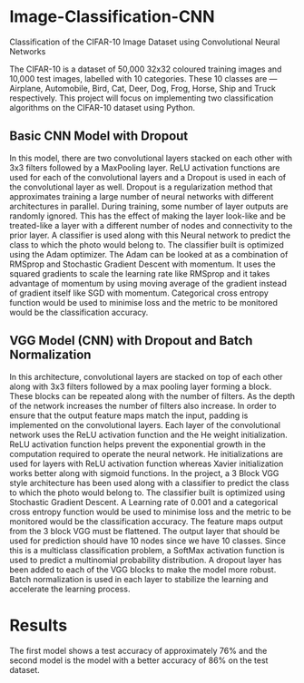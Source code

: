 # Image-Classification-CNN
Classification of the CIFAR-10 Image Dataset using Convolutional Neural Networks

The CIFAR-10 is a dataset of 50,000 32x32 coloured training images and 10,000 test images, labelled with 10 
categories. These 10 classes are — Airplane, Automobile, Bird, Cat, Deer, Dog, Frog, Horse, Ship and Truck 
respectively. This project will focus on implementing two classification algorithms on the CIFAR-10 dataset using 
Python. 

## Basic CNN Model with Dropout

In this model, there are two convolutional layers stacked on each other with 3x3 filters followed by a MaxPooling 
layer. ReLU activation functions are used for each of the convolutional layers and a Dropout is used in each of 
the convolutional layer as well. Dropout is a regularization method that approximates training a large number of 
neural networks with different architectures in parallel. During training, some number of layer outputs are 
randomly ignored. This has the effect of making the layer look-like and be treated-like a layer with a different 
number of nodes and connectivity to the prior layer. A classifier is used along with this Neural network to predict 
the class to which the photo would belong to. The classifier built is optimized using the Adam optimizer. The
Adam can be looked at as a combination of RMSprop and Stochastic Gradient Descent with momentum. It uses 
the squared gradients to scale the learning rate like RMSprop and it takes advantage of momentum by using 
moving average of the gradient instead of gradient itself like SGD with momentum. Categorical cross entropy
function would be used to minimise loss and the metric to be monitored would be the classification accuracy.

## VGG Model (CNN) with Dropout and Batch Normalization

In this architecture, convolutional layers are stacked on top of each other along with 3x3 filters followed by a max 
pooling layer forming a block. These blocks can be repeated along with the number of filters. As the depth of the 
network increases the number of filters also increase. In order to ensure that the output feature maps match the 
input, padding is implemented on the convolutional layers. Each layer of the convolutional network uses the ReLU 
activation function and the He weight initialization. ReLU activation function helps prevent the exponential 
growth in the computation required to operate the neural network. He initializations are used for layers with 
ReLU activation function whereas Xavier initialization works better along with sigmoid functions.
In the project, a 3 Block VGG style architecture has been used along with a classifier to predict the class to which 
the photo would belong to. The classifier built is optimized using Stochastic Gradient Descent. A Learning rate 
of 0.001 and a categorical cross entropy function would be used to minimise loss and the metric to be monitored 
would be the classification accuracy. The feature maps output from the 3 block VGG must be flattened. The 
output layer that should be used for prediction should have 10 nodes since we have 10 classes. Since this is a
multiclass classification problem, a SoftMax activation function is used to predict a multinomial probability 
distribution. A dropout layer has been added to each of the VGG blocks to make the model more robust. Batch
normalization is used in each layer to stabilize the learning and accelerate the learning process.

# Results

The first model shows a test accuracy of approximately 76% and
the second model is the model with a better accuracy of 86% on the test dataset.
